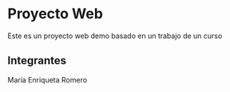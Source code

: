 # Proyecto Web
Este es un proyecto web demo basado en un trabajo de un curso

## Integrantes
María Enriqueta Romero
